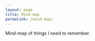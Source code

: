 ```yaml
---
layout: page
title: Mind-map
permalink: /mind-map/
---
```


Mind-map of things I need to remember.

